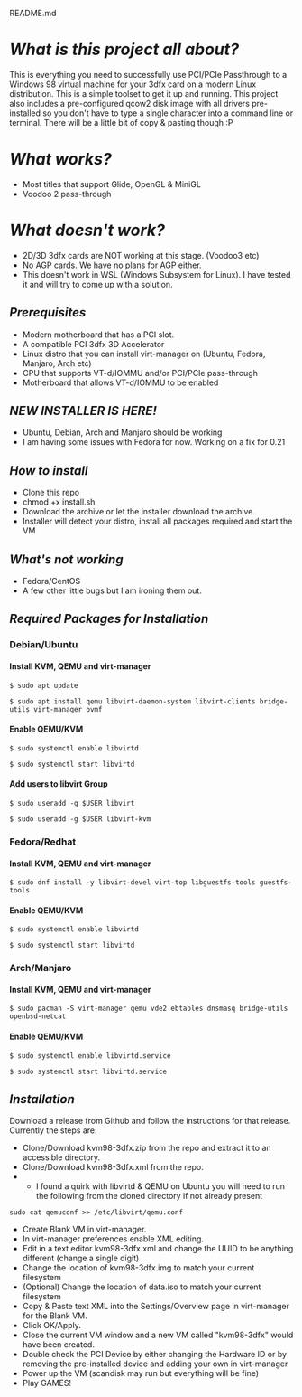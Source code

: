 README.md

# _What is this project all about?_
This is everything you need to successfully use PCI/PCIe Passthrough to a Windows 98 virtual machine for your 3dfx card on a modern Linux distribution. This is a simple toolset to get it up and running. This project also includes a pre-configured qcow2 disk image with all drivers pre-installed so you don't have to type a single character into a command line or terminal. There will be a little bit of copy & pasting though :P

# _What works?_
* Most titles that support Glide, OpenGL & MiniGL
* Voodoo 2 pass-through

# _What doesn't work?_
* 2D/3D 3dfx cards are NOT working at this stage. (Voodoo3 etc)
* No AGP cards. We have no plans for AGP either.
* This doesn't work in WSL (Windows Subsystem for Linux). I have tested it and will try to come up with a solution.

## _Prerequisites_

* Modern motherboard that has a PCI slot.
* A compatible PCI 3dfx 3D Accelerator
* Linux distro that you can install virt-manager on (Ubuntu, Fedora, Manjaro, Arch etc)
* CPU that supports VT-d/IOMMU and/or PCI/PCIe pass-through
* Motherboard that allows VT-d/IOMMU to be enabled

## _NEW INSTALLER IS HERE!_

* Ubuntu, Debian, Arch and Manjaro should be working
* I am having some issues with Fedora for now. Working on a fix for 0.21

## _How to install_

* Clone this repo
* chmod +x install.sh
* Download the archive or let the installer download the archive.
* Installer will detect your distro, install all packages required and start the VM

## _What's not working_
* Fedora/CentOS
* A few other little bugs but I am ironing them out.

## _Required Packages for Installation_
### Debian/Ubuntu

#### Install KVM, QEMU and virt-manager
``$ sudo apt update``

``$ sudo apt install qemu libvirt-daemon-system libvirt-clients bridge-utils virt-manager ovmf``

#### Enable QEMU/KVM
``$ sudo systemctl enable libvirtd``

``$ sudo systemctl start libvirtd``

#### Add users to libvirt Group
``$ sudo useradd -g $USER libvirt``

``$ sudo useradd -g $USER libvirt-kvm``

### Fedora/Redhat
#### Install KVM, QEMU and virt-manager
``$ sudo dnf install -y libvirt-devel virt-top libguestfs-tools guestfs-tools``

#### Enable QEMU/KVM
``$ sudo systemctl enable libvirtd``

``$ sudo systemctl start libvirtd``

### Arch/Manjaro

#### Install KVM, QEMU and virt-manager
``$ sudo pacman -S virt-manager qemu vde2 ebtables dnsmasq bridge-utils openbsd-netcat``

#### Enable QEMU/KVM
``$ sudo systemctl enable libvirtd.service``

``$ sudo systemctl start libvirtd.service``

## _Installation_

Download a release from Github and follow the instructions for that release. Currently the steps are:

* Clone/Download kvm98-3dfx.zip from the repo and extract it to an accessible directory.
* Clone/Download kvm98-3dfx.xml from the repo.
* * I found a quirk with libvirtd & QEMU on Ubuntu you will need to run the following from the cloned directory if not already present

`sudo cat qemuconf >> /etc/libvirt/qemu.conf`
* Create Blank VM in virt-manager.
* In virt-manager preferences enable XML editing.
* Edit in a text editor kvm98-3dfx.xml and change the UUID to be anything different (change a single digit)
* Change the location of kvm98-3dfx.img to match your current filesystem
* (Optional) Change the location of data.iso to match your current filesystem
* Copy & Paste text XML into the Settings/Overview page in virt-manager for the Blank VM.
* Click OK/Apply.
* Close the current VM window and a new VM called "kvm98-3dfx" would have been created.
* Double check the PCI Device by either changing the Hardware ID or by removing the pre-installed device and adding your own in virt-manager
* Power up the VM (scandisk may run but everything will be fine)
* Play GAMES!
